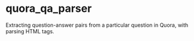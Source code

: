 # quora_qa_parser
Extracting question-answer pairs from a particular question in Quora, with parsing HTML tags.
